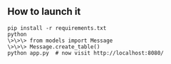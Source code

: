 ## How to launch it

```
pip install -r requirements.txt
python
\>\>\> from models import Message
\>\>\> Message.create_table()
python app.py  # now visit http://localhost:8080/
```